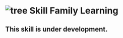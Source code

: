#  ![tree](https://github.com/henridbr/Skill_Family_Learning/blob/master/images/arbre1.jpg) Skill Family Learning
## This skill is under development.
